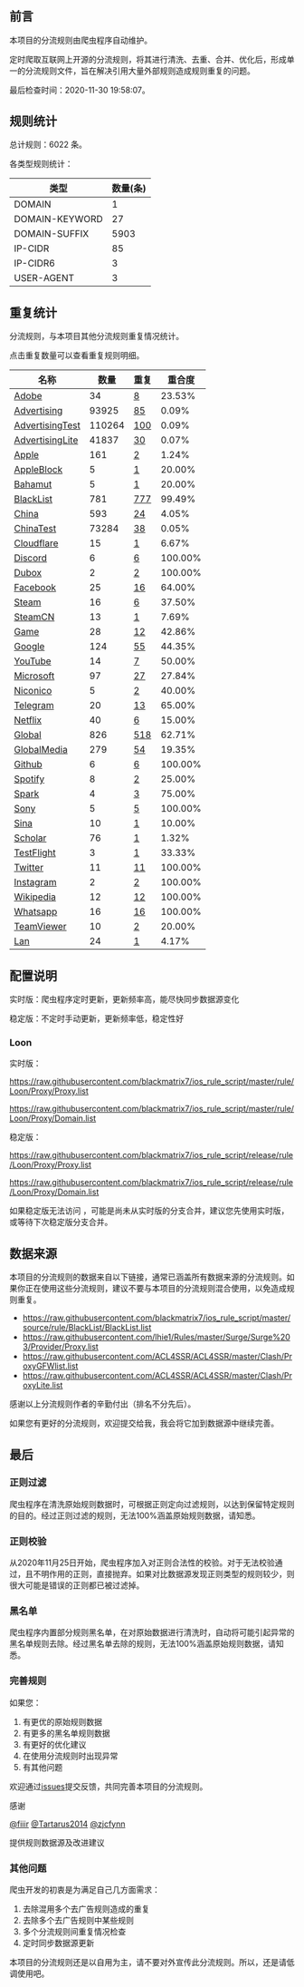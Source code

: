 # 

## 前言

本项目的分流规则由爬虫程序自动维护。

定时爬取互联网上开源的分流规则，将其进行清洗、去重、合并、优化后，形成单一的分流规则文件，旨在解决引用大量外部规则造成规则重复的问题。



最后检查时间：2020-11-30 19:58:07。

## 规则统计

总计规则：6022 条。

各类型规则统计：

| 类型 | 数量(条) |
| ---- | ---- |
| DOMAIN | 1 |
| DOMAIN-KEYWORD | 27 |
| DOMAIN-SUFFIX | 5903 |
| IP-CIDR | 85 |
| IP-CIDR6 | 3 |
| USER-AGENT | 3 |
## 重复统计

分流规则，与本项目其他分流规则重复情况统计。

点击重复数量可以查看重复规则明细。

| 名称 | 数量 | 重复 | 重合度 |
| ---- | ---- | ---- | ------ |
|  [Adobe](https://github.com/blackmatrix7/ios_rule_script/tree/master/rule/Loon/Adobe)    | 34   | [8](https://github.com/blackmatrix7/ios_rule_script/tree/master/rule/Loon/Proxy/Repeat/Adobe.list)   |   23.53%  |
|  [Advertising](https://github.com/blackmatrix7/ios_rule_script/tree/master/rule/Loon/Advertising)    | 93925   | [85](https://github.com/blackmatrix7/ios_rule_script/tree/master/rule/Loon/Proxy/Repeat/Advertising.list)   |   0.09%  |
|  [AdvertisingTest](https://github.com/blackmatrix7/ios_rule_script/tree/master/rule/Loon/AdvertisingTest)    | 110264   | [100](https://github.com/blackmatrix7/ios_rule_script/tree/master/rule/Loon/Proxy/Repeat/AdvertisingTest.list)   |   0.09%  |
|  [AdvertisingLite](https://github.com/blackmatrix7/ios_rule_script/tree/master/rule/Loon/AdvertisingLite)    | 41837   | [30](https://github.com/blackmatrix7/ios_rule_script/tree/master/rule/Loon/Proxy/Repeat/AdvertisingLite.list)   |   0.07%  |
|  [Apple](https://github.com/blackmatrix7/ios_rule_script/tree/master/rule/Loon/Apple)    | 161   | [2](https://github.com/blackmatrix7/ios_rule_script/tree/master/rule/Loon/Proxy/Repeat/Apple.list)   |   1.24%  |
|  [AppleBlock](https://github.com/blackmatrix7/ios_rule_script/tree/master/rule/Loon/AppleBlock)    | 5   | [1](https://github.com/blackmatrix7/ios_rule_script/tree/master/rule/Loon/Proxy/Repeat/AppleBlock.list)   |   20.00%  |
|  [Bahamut](https://github.com/blackmatrix7/ios_rule_script/tree/master/rule/Loon/Bahamut)    | 5   | [1](https://github.com/blackmatrix7/ios_rule_script/tree/master/rule/Loon/Proxy/Repeat/Bahamut.list)   |   20.00%  |
|  [BlackList](https://github.com/blackmatrix7/ios_rule_script/tree/master/rule/Loon/BlackList)    | 781   | [777](https://github.com/blackmatrix7/ios_rule_script/tree/master/rule/Loon/Proxy/Repeat/BlackList.list)   |   99.49%  |
|  [China](https://github.com/blackmatrix7/ios_rule_script/tree/master/rule/Loon/China)    | 593   | [24](https://github.com/blackmatrix7/ios_rule_script/tree/master/rule/Loon/Proxy/Repeat/China.list)   |   4.05%  |
|  [ChinaTest](https://github.com/blackmatrix7/ios_rule_script/tree/master/rule/Loon/ChinaTest)    | 73284   | [38](https://github.com/blackmatrix7/ios_rule_script/tree/master/rule/Loon/Proxy/Repeat/ChinaTest.list)   |   0.05%  |
|  [Cloudflare](https://github.com/blackmatrix7/ios_rule_script/tree/master/rule/Loon/Cloudflare)    | 15   | [1](https://github.com/blackmatrix7/ios_rule_script/tree/master/rule/Loon/Proxy/Repeat/Cloudflare.list)   |   6.67%  |
|  [Discord](https://github.com/blackmatrix7/ios_rule_script/tree/master/rule/Loon/Discord)    | 6   | [6](https://github.com/blackmatrix7/ios_rule_script/tree/master/rule/Loon/Proxy/Repeat/Discord.list)   |   100.00%  |
|  [Dubox](https://github.com/blackmatrix7/ios_rule_script/tree/master/rule/Loon/Dubox)    | 2   | [2](https://github.com/blackmatrix7/ios_rule_script/tree/master/rule/Loon/Proxy/Repeat/Dubox.list)   |   100.00%  |
|  [Facebook](https://github.com/blackmatrix7/ios_rule_script/tree/master/rule/Loon/Facebook)    | 25   | [16](https://github.com/blackmatrix7/ios_rule_script/tree/master/rule/Loon/Proxy/Repeat/Facebook.list)   |   64.00%  |
|  [Steam](https://github.com/blackmatrix7/ios_rule_script/tree/master/rule/Loon/Steam)    | 16   | [6](https://github.com/blackmatrix7/ios_rule_script/tree/master/rule/Loon/Proxy/Repeat/Steam.list)   |   37.50%  |
|  [SteamCN](https://github.com/blackmatrix7/ios_rule_script/tree/master/rule/Loon/SteamCN)    | 13   | [1](https://github.com/blackmatrix7/ios_rule_script/tree/master/rule/Loon/Proxy/Repeat/SteamCN.list)   |   7.69%  |
|  [Game](https://github.com/blackmatrix7/ios_rule_script/tree/master/rule/Loon/Game)    | 28   | [12](https://github.com/blackmatrix7/ios_rule_script/tree/master/rule/Loon/Proxy/Repeat/Game.list)   |   42.86%  |
|  [Google](https://github.com/blackmatrix7/ios_rule_script/tree/master/rule/Loon/Google)    | 124   | [55](https://github.com/blackmatrix7/ios_rule_script/tree/master/rule/Loon/Proxy/Repeat/Google.list)   |   44.35%  |
|  [YouTube](https://github.com/blackmatrix7/ios_rule_script/tree/master/rule/Loon/YouTube)    | 14   | [7](https://github.com/blackmatrix7/ios_rule_script/tree/master/rule/Loon/Proxy/Repeat/YouTube.list)   |   50.00%  |
|  [Microsoft](https://github.com/blackmatrix7/ios_rule_script/tree/master/rule/Loon/Microsoft)    | 97   | [27](https://github.com/blackmatrix7/ios_rule_script/tree/master/rule/Loon/Proxy/Repeat/Microsoft.list)   |   27.84%  |
|  [Niconico](https://github.com/blackmatrix7/ios_rule_script/tree/master/rule/Loon/Niconico)    | 5   | [2](https://github.com/blackmatrix7/ios_rule_script/tree/master/rule/Loon/Proxy/Repeat/Niconico.list)   |   40.00%  |
|  [Telegram](https://github.com/blackmatrix7/ios_rule_script/tree/master/rule/Loon/Telegram)    | 20   | [13](https://github.com/blackmatrix7/ios_rule_script/tree/master/rule/Loon/Proxy/Repeat/Telegram.list)   |   65.00%  |
|  [Netflix](https://github.com/blackmatrix7/ios_rule_script/tree/master/rule/Loon/Netflix)    | 40   | [6](https://github.com/blackmatrix7/ios_rule_script/tree/master/rule/Loon/Proxy/Repeat/Netflix.list)   |   15.00%  |
|  [Global](https://github.com/blackmatrix7/ios_rule_script/tree/master/rule/Loon/Global)    | 826   | [518](https://github.com/blackmatrix7/ios_rule_script/tree/master/rule/Loon/Proxy/Repeat/Global.list)   |   62.71%  |
|  [GlobalMedia](https://github.com/blackmatrix7/ios_rule_script/tree/master/rule/Loon/GlobalMedia)    | 279   | [54](https://github.com/blackmatrix7/ios_rule_script/tree/master/rule/Loon/Proxy/Repeat/GlobalMedia.list)   |   19.35%  |
|  [Github](https://github.com/blackmatrix7/ios_rule_script/tree/master/rule/Loon/Github)    | 6   | [6](https://github.com/blackmatrix7/ios_rule_script/tree/master/rule/Loon/Proxy/Repeat/Github.list)   |   100.00%  |
|  [Spotify](https://github.com/blackmatrix7/ios_rule_script/tree/master/rule/Loon/Spotify)    | 8   | [2](https://github.com/blackmatrix7/ios_rule_script/tree/master/rule/Loon/Proxy/Repeat/Spotify.list)   |   25.00%  |
|  [Spark](https://github.com/blackmatrix7/ios_rule_script/tree/master/rule/Loon/Spark)    | 4   | [3](https://github.com/blackmatrix7/ios_rule_script/tree/master/rule/Loon/Proxy/Repeat/Spark.list)   |   75.00%  |
|  [Sony](https://github.com/blackmatrix7/ios_rule_script/tree/master/rule/Loon/Sony)    | 5   | [5](https://github.com/blackmatrix7/ios_rule_script/tree/master/rule/Loon/Proxy/Repeat/Sony.list)   |   100.00%  |
|  [Sina](https://github.com/blackmatrix7/ios_rule_script/tree/master/rule/Loon/Sina)    | 10   | [1](https://github.com/blackmatrix7/ios_rule_script/tree/master/rule/Loon/Proxy/Repeat/Sina.list)   |   10.00%  |
|  [Scholar](https://github.com/blackmatrix7/ios_rule_script/tree/master/rule/Loon/Scholar)    | 76   | [1](https://github.com/blackmatrix7/ios_rule_script/tree/master/rule/Loon/Proxy/Repeat/Scholar.list)   |   1.32%  |
|  [TestFlight](https://github.com/blackmatrix7/ios_rule_script/tree/master/rule/Loon/TestFlight)    | 3   | [1](https://github.com/blackmatrix7/ios_rule_script/tree/master/rule/Loon/Proxy/Repeat/TestFlight.list)   |   33.33%  |
|  [Twitter](https://github.com/blackmatrix7/ios_rule_script/tree/master/rule/Loon/Twitter)    | 11   | [11](https://github.com/blackmatrix7/ios_rule_script/tree/master/rule/Loon/Proxy/Repeat/Twitter.list)   |   100.00%  |
|  [Instagram](https://github.com/blackmatrix7/ios_rule_script/tree/master/rule/Loon/Instagram)    | 2   | [2](https://github.com/blackmatrix7/ios_rule_script/tree/master/rule/Loon/Proxy/Repeat/Instagram.list)   |   100.00%  |
|  [Wikipedia](https://github.com/blackmatrix7/ios_rule_script/tree/master/rule/Loon/Wikipedia)    | 12   | [12](https://github.com/blackmatrix7/ios_rule_script/tree/master/rule/Loon/Proxy/Repeat/Wikipedia.list)   |   100.00%  |
|  [Whatsapp](https://github.com/blackmatrix7/ios_rule_script/tree/master/rule/Loon/Whatsapp)    | 16   | [16](https://github.com/blackmatrix7/ios_rule_script/tree/master/rule/Loon/Proxy/Repeat/Whatsapp.list)   |   100.00%  |
|  [TeamViewer](https://github.com/blackmatrix7/ios_rule_script/tree/master/rule/Loon/TeamViewer)    | 10   | [2](https://github.com/blackmatrix7/ios_rule_script/tree/master/rule/Loon/Proxy/Repeat/TeamViewer.list)   |   20.00%  |
|  [Lan](https://github.com/blackmatrix7/ios_rule_script/tree/master/rule/Loon/Lan)    | 24   | [1](https://github.com/blackmatrix7/ios_rule_script/tree/master/rule/Loon/Proxy/Repeat/Lan.list)   |   4.17%  |
## 配置说明

实时版：爬虫程序定时更新，更新频率高，能尽快同步数据源变化

稳定版：不定时手动更新，更新频率低，稳定性好

### Loon 
实时版：

https://raw.githubusercontent.com/blackmatrix7/ios_rule_script/master/rule/Loon/Proxy/Proxy.list

https://raw.githubusercontent.com/blackmatrix7/ios_rule_script/master/rule/Loon/Proxy/Domain.list

稳定版：

https://raw.githubusercontent.com/blackmatrix7/ios_rule_script/release/rule/Loon/Proxy/Proxy.list

https://raw.githubusercontent.com/blackmatrix7/ios_rule_script/release/rule/Loon/Proxy/Domain.list

如果稳定版无法访问 ，可能是尚未从实时版的分支合并，建议您先使用实时版，或等待下次稳定版分支合并。

## 数据来源

本项目的分流规则的数据来自以下链接，通常已涵盖所有数据来源的分流规则。如果你正在使用这些分流规则，建议不要与本项目的分流规则混合使用，以免造成规则重复。

- https://raw.githubusercontent.com/blackmatrix7/ios_rule_script/master/source/rule/BlackList/BlackList.list
- https://raw.githubusercontent.com/lhie1/Rules/master/Surge/Surge%203/Provider/Proxy.list
- https://raw.githubusercontent.com/ACL4SSR/ACL4SSR/master/Clash/ProxyGFWlist.list
- https://raw.githubusercontent.com/ACL4SSR/ACL4SSR/master/Clash/ProxyLite.list


感谢以上分流规则作者的辛勤付出（排名不分先后）。

如果您有更好的分流规则，欢迎提交给我，我会将它加到数据源中继续完善。

## 最后

### 正则过滤

爬虫程序在清洗原始规则数据时，可根据正则定向过滤规则，以达到保留特定规则的目的。经过正则过滤的规则，无法100%涵盖原始规则数据，请知悉。

### 正则校验

从2020年11月25日开始，爬虫程序加入对正则合法性的校验。对于无法校验通过，且不明作用的正则，直接抛弃。如果对比数据源发现正则类型的规则较少，则很大可能是错误的正则都已被过滤掉。

### 黑名单

爬虫程序内置部分规则黑名单，在对原始数据进行清洗时，自动将可能引起异常的黑名单规则去除。经过黑名单去除的规则，无法100%涵盖原始规则数据，请知悉。

### 完善规则

如果您：

1. 有更优的原始规则数据
2. 有更多的黑名单规则数据
3. 有更好的优化建议
4. 在使用分流规则时出现异常
5. 有其他问题

欢迎通过[issues](https://github.com/blackmatrix7/ios_rule_script/issues/new)提交反馈，共同完善本项目的分流规则。

感谢

[@fiiir](https://github.com/fiiir) [@Tartarus2014](https://github.com/Tartarus2014) [@zjcfynn](https://github.com/zjcfynn) 

提供规则数据源及改进建议

### 其他问题

爬虫开发的初衷是为满足自己几方面需求：

1. 去除混用多个去广告规则造成的重复
2. 去除多个去广告规则中某些规则
3. 多个分流规则间重复情况检查
4. 定时同步数据源更新

本项目的分流规则还是以自用为主，请不要对外宣传此分流规则。所以，还是请低调使用吧。